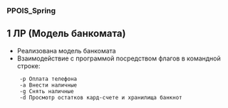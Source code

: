 ### PPOIS_Spring
## 1 ЛР (Модель банкомата)
  - Реализована модель банкомата 
  - Взаимодействие с программой посредством флагов в командной строке:
``` 
    -p Оплата телефона
    -a Внести наличные
    -g Снять наличные
    -d Просмотр остатков кард-счете и хранилища банкнот 
                                                       
